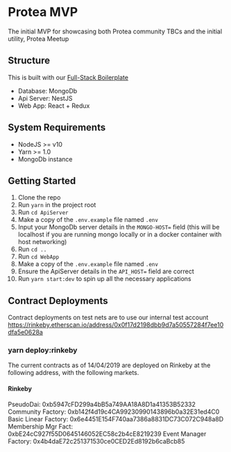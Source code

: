 # Protea MVP 

The initial MVP for showcasing both Protea community TBCs and the initial utility, Protea Meetup


## Structure

This is built with our [Full-Stack Boilerplate](https://gitlab.com/linumlabs/ethers-react-redux-typescript-mongo-boilerplate)

* Database: MongoDb
* Api Server: NestJS
* Web App: React + Redux
 
## System Requirements

* NodeJS >= v10
* Yarn >= 1.0
* MongoDb instance

## Getting Started

1.  Clone the repo
2.  Run `yarn` in the project root
3.  Run `cd ApiServer`
4.  Make a copy of the `.env.example` file named `.env`
5.  Input your MongoDb server details in the `MONGO-HOST=` field (this will be
    localhost if you are running mongo locally or in a docker container with 
    host networking)
6.  Run `cd ..`
7.  Run `cd WebApp`
7.  Make a copy of the `.env.example` file named `.env`
8.  Ensure the ApiServer details in the `API_HOST=` field are correct
9.  Run `yarn start:dev` to spin up all the necessary applications

## Contract Deployments
Contract deployments on test nets are to use our internal test account 
https://rinkeby.etherscan.io/address/0x0f17d2198dbb9d7a50557284f7ee10dfa5e0628a

### yarn deploy:rinkeby
The current contracts as of 14/04/2019 are deployed on Rinkeby at the following address, with the following markets. 

#### Rinkeby
PseudoDai:              0xb5947cFD299a4bB5a749AA18A8D1a41353B52332
Community Factory:      0xb142f4d19c4CA99230990143896b0a32E31ed4C0
Basic Linear Factory:   0x6e4451E154F740aa7386a8831DC73C072C948a8D
Membership Mgr Fact:    0xbE24cC927f55D0645146052EC58c2b4cE8219239
Event Manager Factory:  0x4b4daE72c251371530ce0CED2Ed8192b6caBcb85